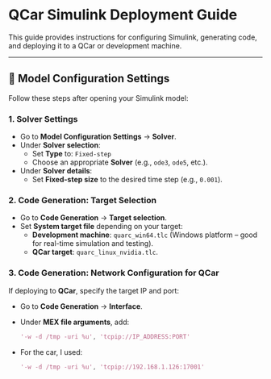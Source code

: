 # QCar Simulink Deployment Guide

This guide provides instructions for configuring Simulink, generating code, and deploying it to a QCar or development machine.

---

## 🔧 Model Configuration Settings

Follow these steps after opening your Simulink model:

### 1. Solver Settings
- Go to **Model Configuration Settings** → **Solver**.
- Under **Solver selection**:
  - Set **Type** to: `Fixed-step`
  - Choose an appropriate **Solver** (e.g., `ode3`, `ode5`, etc.).
- Under **Solver details**:
  - Set **Fixed-step size** to the desired time step (e.g., `0.001`).

### 2. Code Generation: Target Selection
- Go to **Code Generation** → **Target selection**.
- Set **System target file** depending on your target:
  - **Development machine**: `quarc_win64.tlc` (Windows platform – good for real-time simulation and testing).
  - **QCar target**: `quarc_linux_nvidia.tlc`.

### 3. Code Generation: Network Configuration for QCar
If deploying to **QCar**, specify the target IP and port:

- Go to **Code Generation** → **Interface**.
- Under **MEX file arguments**, add:

  ```matlab
  '-w -d /tmp -uri %u', 'tcpip://IP_ADDRESS:PORT'

- For the car, I used:
  ```matlab
  '-w -d /tmp -uri %u', 'tcpip://192.168.1.126:17001'

